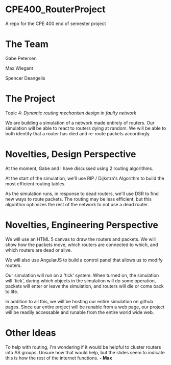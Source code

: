 # CPE400_RouterProject
A repo for the CPE 400 end of semester project

# The Team
Gabe Petersen

Max Wiegant

Spencer Deangelis

# The Project
Topic 4: *Dynamic routing mechanism design in faulty network*

We are building a simulation of a network made entirely of routers. Our simulation will be able to react to routers dying at random. We will be able to both identify that a router has died and re-route packets accordingly.

# Novelties, Design Perspective

At the moment, Gabe and I have discussed using 2 routing algorithms.

At the start of the simulation, we'll use RIP / Dijkstra's Algorithm to build the most efficient routing tables.

As the simulation runs, in response to dead routers, we'll use DSR to find new ways to route packets. The routing may be less efficient, but this algorithm optimizes the rest of the network to not use a dead router.

# Novelties, Engineering Perspective

We will use an HTML 5 canvas to draw the routers and packets. We will show how the packets move, which routers are connected to which, and which routers are dead or alive.

We will also use AngularJS to build a control panel that allows us to modify routers.

Our simulation will run on a 'tick' system. When turned on, the simulation will 'tick', during which objects in the simulation will do some operation, packets will enter or leave the simulation, and routers will die or come back to life.

In addition to all this, we will be hosting our entire simulation on github pages. Since our entire project will be runable from a web page, our project will be readily accessable and runable from the entire world wide web.

# Other Ideas

To help with routing, I'm wondering if it would be helpful to cluster routers into AS groups. Unsure how that would help, but the slides seem to indicate this is how the rest of the internet functions. **- Max**
